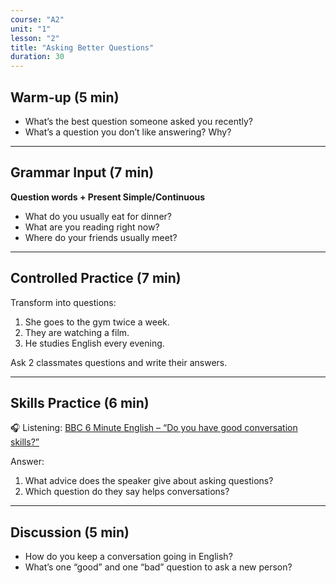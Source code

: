 ```yaml
---
course: "A2"
unit: "1"
lesson: "2"
title: "Asking Better Questions"
duration: 30
---
```


## Warm-up (5 min)
- What’s the best question someone asked you recently?  
- What’s a question you don’t like answering? Why?  

---

## Grammar Input (7 min)
**Question words + Present Simple/Continuous**  
- What do you usually eat for dinner?  
- What are you reading right now?  
- Where do your friends usually meet?  

---

## Controlled Practice (7 min)
Transform into questions:  
1. She goes to the gym twice a week.  
2. They are watching a film.  
3. He studies English every evening.  

Ask 2 classmates questions and write their answers.  

---

## Skills Practice (6 min)
🎧 Listening: [BBC 6 Minute English – “Do you have good conversation skills?”](https://www.bbc.co.uk/learningenglish)  

Answer:  
1. What advice does the speaker give about asking questions?  
2. Which question do they say helps conversations?  

---

## Discussion (5 min)
- How do you keep a conversation going in English?  
- What’s one “good” and one “bad” question to ask a new person?  

